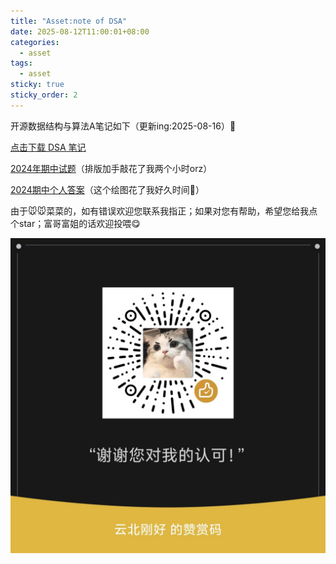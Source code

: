 ```yaml
---
title: "Asset:note of DSA"
date: 2025-08-12T11:00:01+08:00
categories: 
  - asset
tags:
  - asset
sticky: true
sticky_order: 2
---
```


开源数据结构与算法A笔记如下（更新ing:2025-08-16）🥰

[点击下载 DSA 笔记](/_pdfs/SSAnote.pdf)

[2024年期中试题](/_pdfs/SSA-midterm-examination.pdf)（排版加手敲花了我两个小时orz）

[2024期中个人答案](/_pdfs/2024-DSA-期中-个人解答.pdf)（这个绘图花了我好久时间🥲）

由于🐭🐭菜菜的，如有错误欢迎您联系我指正；如果对您有帮助，希望您给我点个star；富哥富姐的话欢迎投喂😋

![](/assets/images/赞赏码.jpg)



